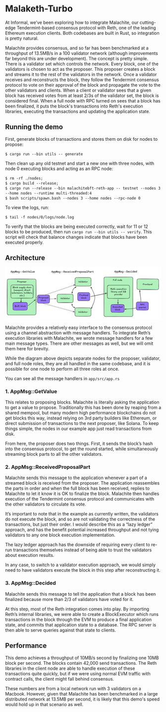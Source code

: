 # Malaketh-Turbo

At Informal, we’ve been exploring how to integrate Malachite, our cutting-edge Tendermint-based consensus protocol with Reth, one of the leading Ethereum execution clients. Both codebases are built in Rust, so integration is pretty natural.

Malachite provides consensus, and so far has been benchmarked at a throughput of 13.5MB/s in a 100 validator network (although improvements far beyond this are under development). The concept is pretty simple. There is a validator set which controls the network. Every block, one of the validators is chosen to act as the proposer. This proposer creates a block and streams it to the rest of the validators in the network. Once a validator receives and reconstructs the block, they follow the Tendermint consensus protocol to vote on their approval of the block and propagate the vote to the other validators and clients. When a client or validator sees that a given block has received votes from at least 2/3s of the validator set, the block is considered final. When a full node with RPC turned on sees that a block has been finalized, it puts the block's transactions into Reth's execution libraries, executing the transactions and updating the application state.

## Running the demo

First, generate blocks of transactions and stores them on disk for nodes to propose:

```shell
$ cargo run --bin utils -- generate
```

Then clean up any old testnet and start a new one with three nodes, with node 0 executing blocks and acting as an RPC node:

```shell
$ rm -rf ./nodes;
$ cargo build --release;
$ cargo run --release --bin malachitebft-reth-app -- testnet --nodes 3 --home nodes --runtime multi-threaded:4
$ bash scripts/spawn.bash --nodes 3 --home nodes --rpc-node 0
```

To view the logs, run:

```shell
$ tail -f nodes/0/logs/node.log
```

To verify that the blocks are being executed correctly, wait for 11 or 12 blocks to be produced, then run `cargo run --bin utils -- verify`. This script will check that balance changes indicate that blocks have been executed properly.

## Architecture

![Architecture](architecture.png)

Malachite provides a relatively easy interface to the consensus protocol using a channel abstraction with message handlers. To integrate Reth’s execution libraries with Malachite, we wrote message handlers for a few main message types. There are other messages as well, but we will omit them here for brevity.

While the diagram above depicts separate nodes for the proposer, validator, and full node roles, they are all handled in the same codebase, and it is possible for one node to perform all three roles at once.

You can see all the message handlers in `app/src/app.rs`

### 1. AppMsg::GetValue

This relates to proposing blocks. Malachite is literally asking the application to get a value to propose. Traditionally this has been done by reaping from a shared mempool, but many modern high performance blockchains do not get blocks this way, instead relying on 3rd party builders like Ethereum, or direct submission of transactions to the next proposer, like Solana. To keep things simple, the nodes in our example app just read transactions from disk.

From here, the proposer does two things. First, it sends the block’s hash into the consensus protocol, to get the round started, while simultaneously streaming block parts to all the other validators.

### 2. AppMsg::ReceivedProposalPart

Malachite sends this message to the application whenever a part of a streamed block is received from the proposer. The application reassembles the parts in order and when the full block has been received, replies to Malachite to let it know it is OK to finalize the block. Malachite then handles execution of the Tendermint consensus protocol and communicates with the other validators to circulate its vote.

It’s important to note that in the example as currently written, the validators do not execute the block, and so are not validating the correctness of the transactions, but just their order. I would describe this as a “lazy ledger” approach, and has the benefit potential increased throughput and not tying validators to any one block execution implementation.

The lazy ledger approach has the downside of requiring every client to re-run transactions themselves instead of being able to trust the validators about execution results.

In any case, to switch to a validator execution approach, we would simply need to have validators execute the block in this step after reconstructing it.

### 3. AppMsg::Decided

Malachite sends this message to tell the application that a block has been finalized because more than 2/3 of validators have voted for it.

At this step, most of the Reth integration comes into play. By importing Reth’s internal libraries, we were able to create a BlockExecutor which runs transactions in the block through the EVM to produce a final application state, and commits that application state to a database. The RPC server is then able to serve queries against that state to clients.

## Performance

This demo achieves a throughput of 10MB/s second by finalizing one 10MB block per second. The blocks contain 42,000 send transactions. The Reth libraries in the client node are able to handle execution of these transactions quite quickly, but if we were using normal EVM traffic with contract calls, the client might fall behind consensus.

These numbers are from a local network run with 3 validators on a Macbook. However, given that Malachite has been benchmarked in a large distributed network at 13.5MB per second, it is likely that this demo's speed would hold up in that scenario as well.


